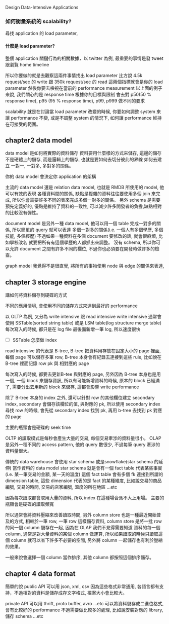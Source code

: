 Design Data-Intensive Applications

### 如何衡量系統的 scalability?
尋找 application 的 load parameter,
#### 什麼是 load parameter?
整個 application 關鍵行為的相關數據，以 twitter 為例, 最重要的事情是發 tweet 跟瀏覽 home timeline

所以你要做的就是去觀察這兩件事情找出 load parameter
比方說  4.5k request/sec 的 write 跟 350k request/sec 的 read
這兩個指標就會是你的 load parameter
然後你要去檢視在當前的 performance measurement 以上面的例子來說, 我們關心的是 response time
根據你的目標與限制 會去對 p50(50 % response time), p95 (95 % response time), p99, p999 做不同的要求

scalability 就是在討論當 load parameter 改變的時候, 你要如何調整 system 來讓 performance 不變, 或是不調整 system 的情況下, 如何讓 performance 維持在可接受的範圍。

## chapter2 data model
data model 是如何將實際的資料儲存
資料要用什麼樣的方式來儲存, 這邊的儲存不是硬體上的儲存, 而是邏輯上的儲存, 也就是要如何去切分彼此的界線
如何去建立 一對一, 一對多, 多對多的關係。


你的 data model 會決定你 application 的架構

主流的 data model 還是 relation data model, 也就是 RMDB 所使用的 model, 他可以有效的表現
各種資料間的關係, 缺點是複雜的資料往往要使用多個 join 來完成, 所以你會需要許多不同的表來完成多個一對多的關係。
另外 schema 是需要預先定義好的, 優點是維持了資料的一致性, 可以減少許多開發者的負擔,缺點相對的比較沒有彈性。


document model 是另外一種 data model, 他可以用一個 table 完成一對多的關係, 所以簡單的 query 就可以表達
多個一對多的關係(i.e. 一個人有多個學歷, 多個技能, 多個經歷)
不過如果一種資料在多個 document 要修改的話, 就會很麻煩, 比如學校改名 就要把所有有這個學歷的人都抓出來調整。
沒有 schema, 所以你可以允許 document 之間有許多不同的欄位, 不過你也必須要在開發時做許多的檢查。

graph model
我覺得不是很直覺, 將所有的事物使用 node 與 edge 的關係來表達,

## chapter 3 storage engine
講如何將資料儲存到硬碟的方式

不同的應用情境, 會使用不同的儲存方式來達到最好的 performance

以 OLTP 為例, 又分為 write intensive 跟 read intensive
write intensive 通常會使用 SSTable(sorted string table) 或是 LSM table(log structure merge table)
每次寫入的時候, 都只是在 log file 最後面新增一筆 log, 所以速度很快

- [ ] SSTable 怎麼做 index

read intensive 的代表是 B-tree, B-tree 把資料用存放在固定大小的 page 裡面, 每個 page 可以儲存多筆 row, B-tree 本身會有紀錄去連接到這些 rule, 比如說在 B-tree 裡面記錄 row pk 與 相對應的 page

每次寫入的時候, 都要去更新B-tee 與對應的 page, 另外因為 B-tree 本身也是用一個, 一個 block 來儲存資訊,
所以有可能新增資料的時候, 原本的 block 已經滿了, 需要分出去用新的 block 來儲存, 這都會影響 write performance

除了 B-tree 本身的 index 之外, 還可以針對 row 的其他欄位建立 secondary index, secondary 會儲存該欄位的值, 與對應的 pk, 所以使用 secondary index 尋找 row 的時候, 會先從 secondary index 找到 pk, 再用 b-tree 去找到 pk 對應的 page

主要的瓶頸會是硬碟的 seek time

OLTP 的讀取模式是每秒會產生大量的交易, 每個交易牽涉的資料量很小。 OLAP 是另外一種不同的 access pattern,
他的 query 數很少, 不過每筆 query 牽涉的資料量很大。

傳統的 data warehouse 會使用 star schema 或是snowflake(star schema 的延伸) 當作資料的 data model
star schema 就是會有一個 fact table 代表某些事實(i.e. 某一筆交易的金額, 某一天的溫度) 這個 fact table 會有多個 fk 連接到所謂的 dimension table, 這些 dimension 代表的是 fact 的某種維度, 比如說交易的商品編號, 交易的時間, 交易的店家編號, 溫度的所在地區 ...etc

因為每次讀取都會取用大量的資料, 所以 index 在這種場合派不大上用場。
主要的瓶頸會是硬碟的讀取頻寬

所以通常會將資料壓縮來改善讀取時間, 另外 column store 也是一種最近開始普及的方式, 相較於一筆 row, 一筆 row
這樣儲存資料, column store 是將一批 row 的同一個 column 儲存在一起, 因為在 OLAP 我們不見得需要知道
資料的每一個 column, 通常是對大量資料的某個 column 做運算, 所以如果讀取的時候只讀取這個 column 就可以省下許多不必要的空間, 另外將 column 一起儲存也有利於壓縮的效果。

一般來說會選擇一個 column 當作排序, 其他 column 都按照這個排序儲存。

## chapter 4 data format
簡單的說
public API 可以用 json, xml, csv
因為這些格式非常通用, 各語言都有支持，不過相對的資料是儲存成存文字格式, 檔案大小會比較大。

private API 可以用 thrift, proto buffer, avro ...etc
可以將資料儲存成二進位格式, 會有比較好的 performance
不過需要做比較多的處理, 比如說安裝對應的 library, 儲存 schema ...etc
